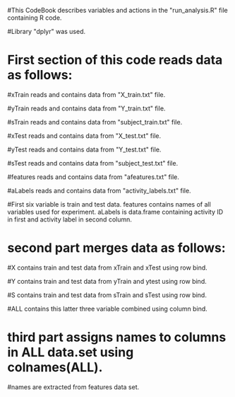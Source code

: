 #This CodeBook describes variables and actions in the "run_analysis.R" file containing R code. 

#Library "dplyr" was used.

# First section of this code reads data as follows:

#xTrain reads and contains data from "X_train.txt" file.

#yTrain reads and contains data from "Y_train.txt" file.

#sTrain reads and contains data from "subject_train.txt" file.

#xTest reads and contains data from "X_test.txt" file.

#yTest reads and contains data from "Y_test.txt" file.

#sTest reads and contains data from "subject_test.txt" file.

#features reads and contains data from "afeatures.txt" file.

#aLabels reads and contains data from "activity_labels.txt" file.

#First six variable is train and test data. features contains names of all variables used for experiment. aLabels is data.frame containing activity ID in first and activity label in second column.

# second part merges data as follows:

#X contains train and test data from xTrain and xTest using row bind.

#Y contains train and test data from yTrain and ytest using row bind.

#S contains train and test data from sTrain and sTest using row bind.

#ALL contains this latter three variable combined using column bind.

# third part assigns names to columns in ALL data.set using colnames(ALL).

#names are extracted from features data set.

#

